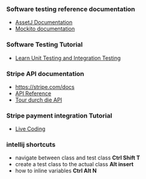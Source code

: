 ### Software testing reference documentation
*  [AssetJ Documentation](https://assertj.github.io/doc/)
*  [Mockito documentation](https://javadoc.io/doc/org.mockito/mockito-core/latest/index.html)

### Software Testing Tutorial
* [Learn Unit Testing and Integration Testing](https://www.youtube.com/watch?v=Geq60OVyBPg)

### Stripe API documentation
*  https://stripe.com/docs
*  [API Reference](https://stripe.com/docs/api)
*  [Tour durch die API](https://stripe.com/docs/payments/tour?locale=de-DE)

### Stripe payment integration Tutorial
*  [Live Coding](https://www.youtube.com/watch?v=BIDNKRluql4&t=568s)

### intellij shortcuts
* navigate between class and test class **Ctrl Shift T**
* create a test class to the actual class **Alt insert**
* how to inline variables **Ctrl Alt N**